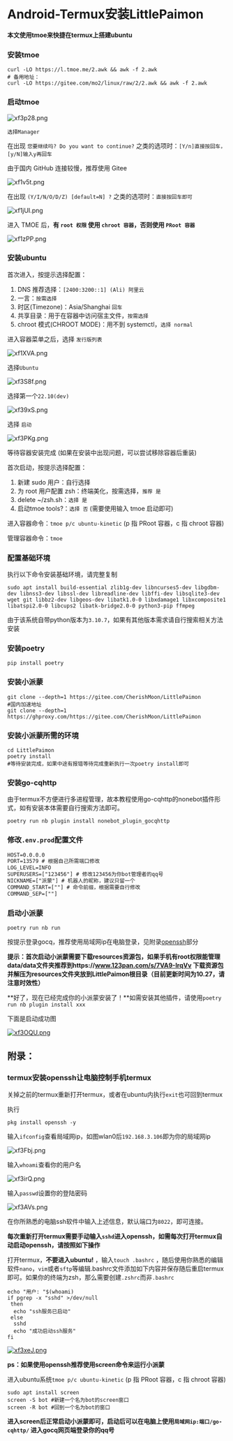 # Android-Termux安装LittlePaimon

**本文使用tmoe来快捷在termux上搭建ubuntu**

### 安装tmoe

```
curl -LO https://l.tmoe.me/2.awk && awk -f 2.awk
# 备用地址：
curl -LO https://gitee.com/mo2/linux/raw/2/2.awk && awk -f 2.awk
```

### 启动tmoe

![xf3p28.png](https://s1.ax1x.com/2022/10/27/xf3p28.png)

`选择Manager`

在出现 `您要继续吗? Do you want to continue?` 之类的选项时：`[Y/n]直接按回车，[y/N]输入y再回车`

由于国内 GitHub 连接较慢，推荐使用 Gitee

![xf1v5t.png](https://s1.ax1x.com/2022/10/27/xf1v5t.png)

在出现 `(Y/I/N/O/D/Z) [default=N] ?` 之类的选项时：`直接按回车即可`

![xf1jUI.png](https://s1.ax1x.com/2022/10/27/xf1jUI.png)

进入 TMOE 后，**有 `root 权限` 使用 `chroot 容器`，否则使用 `PRoot 容器`**

![xf1zPP.png](https://s1.ax1x.com/2022/10/27/xf1zPP.png)

### 安装ubuntu

首次进入，按提示选择配置：

1. DNS 推荐选择：`[2400:3200::1] (Ali) 阿里云`
2. 一言：`按需选择`
3. 时区(Timezone)：Asia/Shanghai `回车`
4. 共享目录：用于在容器中访问宿主文件，`按需选择`
5. chroot 模式(CHROOT MODE)：用不到 systemctl，`选择 normal`

进入容器菜单之后，选择 `发行版列表`

![xf1XVA.png](https://s1.ax1x.com/2022/10/27/xf1XVA.png)

选择`Ubuntu`

![xf3S8f.png](https://s1.ax1x.com/2022/10/27/xf3S8f.png)

选择第一个`22.10(dev)`

![xf39xS.png](https://s1.ax1x.com/2022/10/27/xf39xS.png)

选择 `启动`

![xf3PKg.png](https://s1.ax1x.com/2022/10/27/xf3PKg.png)

等待容器安装完成 (如果在安装中出现问题，可以尝试移除容器后重装)

首次启动，按提示选择配置：

1. 新建 sudo 用户：自行选择
2. 为 root 用户配置 zsh：终端美化，按需选择，`推荐 是`
3. delete ~/zsh.sh：`选择 是`
4. 启动tmoe tools?：`选择 否` (需要使用输入 tmoe 启动即可)

进入容器命令：`tmoe p/c ubuntu-kinetic` (p 指 PRoot 容器，c 指 chroot 容器)

管理容器命令：`tmoe`

### 配置基础环境

执行以下命令安装基础环境，请完整复制

```
sudo apt install build-essential zlib1g-dev libncurses5-dev libgdbm-dev libnss3-dev libssl-dev libreadline-dev libffi-dev libsqlite3-dev wget git libbz2-dev libgeos-dev libatk1.0-0 libxdamage1 libxcomposite1 libatspi2.0-0 libcups2 libatk-bridge2.0-0 python3-pip ffmpeg
```

由于该系统自带python版本为`3.10.7`，如果有其他版本需求请自行搜索相关方法安装

### 安装poetry

```
pip install poetry
```

### 安装小派蒙

```
git clone --depth=1 https://gitee.com/CherishMoon/LittlePaimon
#国内加速地址
git clone --depth=1 https://ghproxy.com/https://gitee.com/CherishMoon/LittlePaimon
```

### 安装小派蒙所需的环境

```
cd LittlePaimon
poetry install
#等待安装完成，如果中途有报错等待完成重新执行一次poetry install即可
```

### 安装go-cqhttp

由于termux不方便进行多进程管理，故本教程使用go-cqhttp的nonebot插件形式，如有安装本体需要自行搜索方法即可。

```
poetry run nb plugin install nonebot_plugin_gocqhttp
```

### 修改`.env.prod`配置文件

```txt
HOST=0.0.0.0
PORT=13579 # 根据自己所需端口修改
LOG_LEVEL=INFO
SUPERUSERS=["123456"] # 修改123456为你bot管理者的qq号
NICKNAME=["派蒙"] # 机器人的昵称，建议只留一个
COMMAND_START=[""] # 命令前缀，根据需要自行修改
COMMAND_SEP=[""]
```

### 启动小派蒙

```
poetry run nb run
```

按提示登录gocq，推荐使用局域网ip在电脑登录，见附录[openssh](#termux安装openssh让电脑控制手机termux)部分

**提示：首次启动小派蒙需要下载resources资源包，如果手机有root权限能管理data/data文件夹推荐到https://www.123pan.com/s/7VA9-IrqVv 下载资源包并解压为resources文件夹放到LittlePaimon根目录（目前更新时间为10.27，请注意时效性）**

**好了，现在已经完成你的小派蒙安装了！**如需安装其他插件，请使用`poetry run nb plugin install xxx`

下面是启动成功图

[![xf3OQU.png](https://s1.ax1x.com/2022/10/27/xf3OQU.png)](https://imgse.com/i/xf3OQU)

## 附录：

### termux安装openssh让电脑控制手机termux

关掉之前的termux重新打开termux，或者在ubuntu内执行`exit`也可回到termux

执行

```shell
pkg install openssh -y 
```

输入`ifconfig`查看局域网ip，如图wlan0后`192.168.3.106`即为你的局域网ip

![xf3Fbj.png](https://s1.ax1x.com/2022/10/27/xf3Fbj.png)

输入`whoami`查看你的用户名

![xf3irQ.png](https://s1.ax1x.com/2022/10/27/xf3irQ.png)

输入`passwd`设置你的登陆密码

![xf3AVs.png](https://s1.ax1x.com/2022/10/27/xf3AVs.png)

在你所熟悉的电脑ssh软件中输入上述信息，默认端口为`8022`，即可连接。

**每次重新打开termux需要手动输入`sshd`进入openssh，如需每次打开termux自动启动openssh，请按照如下操作**

打开termux，**不要进入ubuntu!** ，输入`touch .bashrc` ，随后使用你熟悉的编辑软件`nano`，`vim`或者`sftp`等编辑.bashrc文件添加如下内容并保存随后重启termux即可。如果你的终端为zsh，那么需要创建`.zshrc`而非`.bashrc`

```
echo "用户: "$(whoami)
if pgrep -x "sshd" >/dev/null
 then
  echo "ssh服务已启动"
 else
  sshd
  echo "成功启动ssh服务"
fi
```

[![xf3xeJ.png](https://s1.ax1x.com/2022/10/27/xf3xeJ.png)](https://imgse.com/i/xf3xeJ)

**ps：如果使用openssh推荐使用screen命令来运行小派蒙**

进入ubuntu系统`tmoe p/c ubuntu-kinetic` (p 指 PRoot 容器，c 指 chroot 容器)

```
sudo apt install screen
screen -S bot #新建一个名为bot的screen窗口
screen -R bot #回到一个名为bot的窗口
```

**进入screen后正常启动小派蒙即可，启动后可以在电脑上使用`局域网ip:端口/go-cqhttp/` 进入gocq网页端登录你的qq号**
